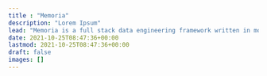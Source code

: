 ```yaml
---
title : "Memoria"
description: "Lorem Ipsum"
lead: "Memoria is a full stack data engineering framework written in modern C++ and Python."
date: 2021-10-25T08:47:36+00:00
lastmod: 2021-10-25T08:47:36+00:00
draft: false
images: []
---
```

